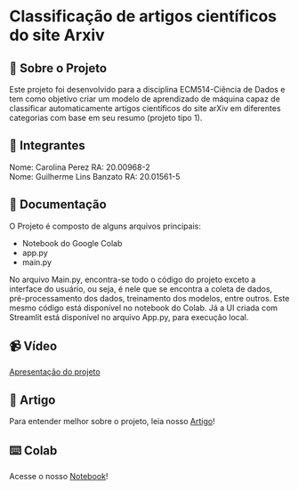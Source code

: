 # Classificação de artigos científicos do site Arxiv

## 🚩 Sobre o Projeto
Este projeto foi desenvolvido para a disciplina ECM514-Ciência de Dados e tem como objetivo criar um modelo de aprendizado de máquina capaz de classificar automaticamente artigos científicos do site arXiv em diferentes categorias com base em seu resumo (projeto tipo 1).

## 👥 Integrantes
Nome: Carolina Perez RA: 20.00968-2
<br/>
Nome: Guilherme Lins Banzato RA: 20.01561-5

## 📝 Documentação
O Projeto é composto de alguns arquivos principais:
- Notebook do Google Colab
- app.py
- main.py

No arquivo Main.py, encontra-se todo o código do projeto exceto a interface do usuário, ou seja, é nele que se encontra a coleta de dados, pré-processamento dos dados, treinamento dos modelos, entre outros. Este mesmo código está disponível no notebook do Colab. Já a UI criada com Streamlit está disponível no arquivo App.py, para execução local.

## 📹 Vídeo
[Apresentação do projeto](https://youtu.be/fKmm-1ImXYE)

## 📄 Artigo
Para entender melhor sobre o projeto, leia nosso [Artigo](Classificação%20de%20artigos%20científicos%20do%20site%20Arxiv.pdf)!

## ⌨️ Colab
Acesse o nosso [Notebook](https://colab.research.google.com/drive/1_9F1zkX-7w8g-nSiS4SOFRVqVbW7dmTw?usp=sharing)!
